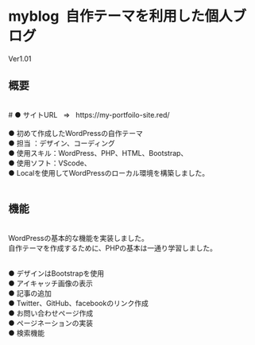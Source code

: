 # myblog&nbsp;&nbsp;自作テーマを利用した個人ブログ 
Ver1.01
<br>
## 概要 ##
<br>
# ●&nbsp;サイトURL &nbsp; ⇒ &nbsp; https://my-portfoilo-site.red/<br><br>
●&nbsp;初めて作成したWordPressの自作テーマ<br>
●&nbsp;担当 ：デザイン、コーディング<br>
●&nbsp;使用スキル：WordPress、PHP、HTML、Bootstrap、<br>
●&nbsp;使用ソフト：VScode、<br>
●&nbsp;Localを使用してWordPressのローカル環境を構築しました。<br>
<br>

## 機能 ##
<br>
WordPressの基本的な機能を実装しました。<br>
自作テーマを作成するために、PHPの基本は一通り学習しました。<br><br>

●&nbsp;デザインはBootstrapを使用<br>
●&nbsp;アイキャッチ画像の表示<br>
●&nbsp;記事の追加<br>
●&nbsp;Twitter、GitHub、facebookのリンク作成<br>
●&nbsp;お問い合わせページ作成<br>
●&nbsp;ページネーションの実装<br>
●&nbsp;検索機能<br>
